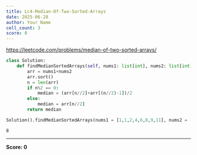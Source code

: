 ```yaml
---
title: Lc4-Median-Of-Two-Sorted-Arrays
date: 2025-06-28
author: Your Name
cell_count: 3
score: 0
---
```


https://leetcode.com/problems/median-of-two-sorted-arrays/


```python
class Solution:
    def findMedianSortedArrays(self, nums1: list[int], nums2: list[int]) -> float:
        arr = nums1+nums2
        arr.sort()
        n = len(arr)
        if n%2 == 0:
            median = (arr[n//2]+arr[(n//2)-1])/2
        else:
            median = arr[n//2]
        return median
```


```python
Solution().findMedianSortedArrays(nums1 = [1,1,2,4,6,8,9,11], nums2 = [3,4,9,13,17,19,21])
```




    8




---
**Score: 0**